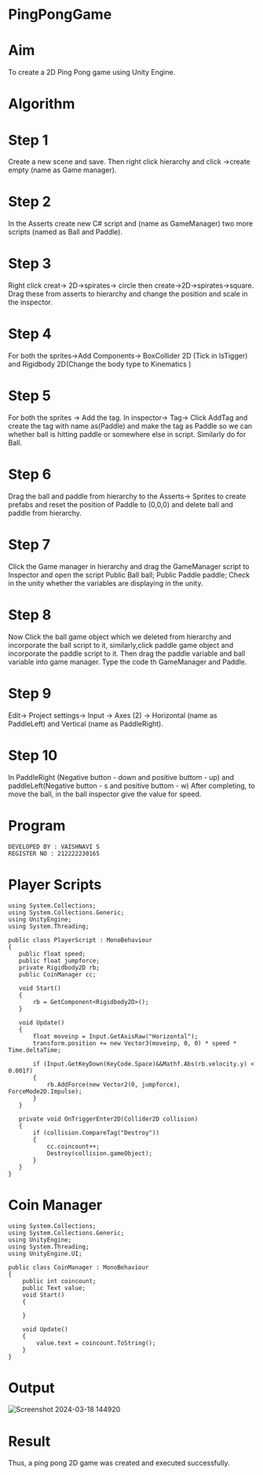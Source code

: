# PingPongGame
# Aim
To create a 2D Ping Pong game using Unity Engine.

# Algorithm
# Step 1
Create a new scene and save. Then right click hierarchy and click ->create empty (name as Game manager).

# Step 2
In the Asserts create new C# script and (name as GameManager) two more scripts (named as Ball and Paddle).

# Step 3
Right click creat-> 2D->spirates-> circle then create->2D->spirates->square. Drag these from asserts to hierarchy and change the position and scale in the inspector.

# Step 4
For both the sprites->Add Components-> BoxCollider 2D (Tick in IsTigger) and Rigidbody 2D(Change the body type to Kinematics )

# Step 5
For both the sprites -> Add the tag. In inspector-> Tag-> Click AddTag and create the tag with name as(Paddle) and make the tag as Paddle so we can whether ball is hitting paddle or somewhere else in script. Similarly do for Ball.

# Step 6
Drag the ball and paddle from hierarchy to the Asserts-> Sprites to create prefabs and reset the position of Paddle to (0,0,0) and delete ball and paddle from hierarchy.

# Step 7
Click the Game manager in hierarchy and drag the GameManager script to Inspector and open the script Public Ball ball; Public Paddle paddle; Check in the unity whether the variables are displaying in the unity.

# Step 8
Now Click the ball game object which we deleted from hierarchy and incorporate the ball script to it, similarly,click paddle game object and incorporate the paddle script to it. Then drag the paddle variable and ball variable into game manager. Type the code th GameManager and Paddle.

# Step 9
Edit-> Project settings-> Input -> Axes (2) -> Horizontal (name as PaddleLeft) and Vertical (name as PaddleRight).

# Step 10
In PaddleRight (Negative button - down and positive buttom - up) and paddleLeft(Negative button - s and positive buttom - w) After completing, to move the ball, in the ball inspector give the value for speed.

# Program
```
DEVELOPED BY : VAISHNAVI S
REGISTER NO : 212222230165
```

# Player Scripts
```
using System.Collections;
using System.Collections.Generic;
using UnityEngine;
using System.Threading;

public class PlayerScript : MonoBehaviour
{
   public float speed;
   public float jumpforce;
   private Rigidbody2D rb;
   public CoinManager cc;

   void Start()
   {
       rb = GetComponent<Rigidbody2D>();
   }

   void Update()
   {
       float moveinp = Input.GetAxisRaw("Horizontal");
       transform.position += new Vector3(moveinp, 0, 0) * speed * Time.deltaTime;

       if (Input.GetKeyDown(KeyCode.Space)&&Mathf.Abs(rb.velocity.y) < 0.001f)
       {
           rb.AddForce(new Vector2(0, jumpforce), ForceMode2D.Impulse);
       }
   }

   private void OnTriggerEnter2D(Collider2D collision)
   {
       if (collision.CompareTag("Destroy"))
       {
           cc.coincount++;
           Destroy(collision.gameObject);
       }
   }
}
```
# Coin Manager
```
using System.Collections;
using System.Collections.Generic;
using UnityEngine;
using System.Threading;
using UnityEngine.UI;

public class CoinManager : MonoBehaviour
{
    public int coincount;
    public Text value;
    void Start()
    {
        
    }

    void Update()
    {
        value.text = coincount.ToString();
    }
}
```
# Output
![Screenshot 2024-03-18 144920](https://github.com/Vaishnavi-saravanan/Ex3---Hurdle-Game-2D/assets/118541897/9481fb5b-1a94-4e3e-8ad5-4cda54ad65fa)

# Result
Thus, a ping pong 2D game was created and executed successfully.
